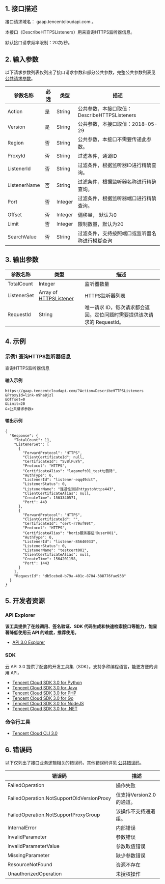 ## 1. 接口描述

接口请求域名： gaap.tencentcloudapi.com 。

本接口（DescribeHTTPSListeners）用来查询HTTPS监听器信息。

默认接口请求频率限制：20次/秒。

## 2. 输入参数

以下请求参数列表仅列出了接口请求参数和部分公共参数，完整公共参数列表见 [公共请求参数](/document/api/608/36935)。

| 参数名称 | 必选 | 类型 | 描述 |
|---------|---------|---------|---------|
| Action | 是 | String | 公共参数，本接口取值：DescribeHTTPSListeners |
| Version | 是 | String | 公共参数，本接口取值：2018-05-29 |
| Region | 否 | String | 公共参数，本接口不需要传递此参数。 |
| ProxyId | 否 | String | 过滤条件，通道ID |
| ListenerId | 否 | String | 过滤条件，根据监听器ID进行精确查询。 |
| ListenerName | 否 | String | 过滤条件，根据监听器名称进行精确查询。 |
| Port | 否 | Integer | 过滤条件，根据监听器端口进行精确查询。 |
| Offset | 否 | Integer | 偏移量， 默认为0 |
| Limit | 否 | Integer | 限制数量，默认为20 |
| SearchValue | 否 | String | 过滤条件，支持按照端口或监听器名称进行模糊查询 |

## 3. 输出参数

| 参数名称 | 类型 | 描述 |
|---------|---------|---------|
| TotalCount | Integer | 监听器数量|
| ListenerSet | Array of [HTTPSListener](/document/api/608/37023#HTTPSListener) | HTTPS监听器列表|
| RequestId | String | 唯一请求 ID，每次请求都会返回。定位问题时需要提供该次请求的 RequestId。|

## 4. 示例

### 示例1 查询HTTPS监听器信息

查询HTTPS监听器信息

#### 输入示例

```
https://gaap.tencentcloudapi.com/?Action=DescribeHTTPSListeners
&ProxyId=link-n9ha8jzl
&Offset=0
&Limit=20
&<公共请求参数>
```

#### 输出示例

```
{
  "Response": {
    "TotalCount": 11,
    "ListenerSet": [
      {
        "ForwardProtocol": "HTTPS",
        "ClientCertificateId": null,
        "CertificateId": "Sv8lFuYh",
        "Protocol": "HTTPS",
        "CertificateAlias": "lagameft01_test勿删除",
        "AuthType": 0,
        "ListenerId": "listener-eqq49dct",
        "ListenerStatus": 0,
        "ListenerName": "连通性测试httpstohttps443",
        "ClientCertificateAlias": null,
        "CreateTime": 1563340571,
        "Port": 443
      },
      {
        "ForwardProtocol": "HTTPS",
        "ClientCertificateId": "",
        "CertificateId": "cert-r79xf99t",
        "Protocol": "HTTPS",
        "CertificateAlias": "boris服务器证书user001",
        "AuthType": 0,
        "ListenerId": "listener-85646933",
        "ListenerStatus": 0,
        "ListenerName": "testcert001",
        "ClientCertificateAlias": null,
        "CreateTime": 1564201158,
        "Port": 1443
      }
    ],
    "RequestId": "db5cebe8-b79a-401c-8704-388776fae938"
  }
}
```


## 5. 开发者资源

### API Explorer

**该工具提供了在线调用、签名验证、SDK 代码生成和快速检索接口等能力，能显著降低使用云 API 的难度，推荐使用。**

* [API 3.0 Explorer](https://console.cloud.tencent.com/api/explorer?Product=gaap&Version=2018-05-29&Action=DescribeHTTPSListeners)

### SDK

云 API 3.0 提供了配套的开发工具集（SDK），支持多种编程语言，能更方便的调用 API。

* [Tencent Cloud SDK 3.0 for Python](https://github.com/TencentCloud/tencentcloud-sdk-python)
* [Tencent Cloud SDK 3.0 for Java](https://github.com/TencentCloud/tencentcloud-sdk-java)
* [Tencent Cloud SDK 3.0 for PHP](https://github.com/TencentCloud/tencentcloud-sdk-php)
* [Tencent Cloud SDK 3.0 for Go](https://github.com/TencentCloud/tencentcloud-sdk-go)
* [Tencent Cloud SDK 3.0 for NodeJS](https://github.com/TencentCloud/tencentcloud-sdk-nodejs)
* [Tencent Cloud SDK 3.0 for .NET](https://github.com/TencentCloud/tencentcloud-sdk-dotnet)

### 命令行工具

* [Tencent Cloud CLI 3.0](https://cloud.tencent.com/document/product/440/6176)

## 6. 错误码

以下仅列出了接口业务逻辑相关的错误码，其他错误码详见 [公共错误码](/document/api/608/36938#.E5.85.AC.E5.85.B1.E9.94.99.E8.AF.AF.E7.A0.81)。

| 错误码 | 描述 |
|---------|---------|
| FailedOperation | 操作失败 |
| FailedOperation.NotSupportOldVersionProxy | 仅支持Version2.0的通道。 |
| FailedOperation.NotSupportProxyGroup | 该操作不支持通道组。 |
| InternalError | 内部错误 |
| InvalidParameter | 参数错误 |
| InvalidParameterValue | 参数取值错误 |
| MissingParameter | 缺少参数错误 |
| ResourceNotFound | 资源不存在 |
| UnauthorizedOperation | 未授权操作 |
